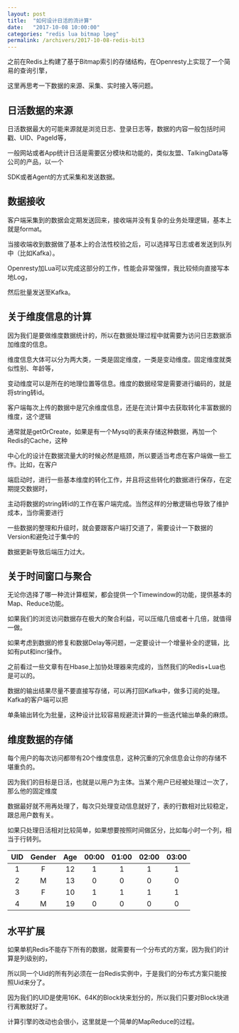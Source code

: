 ```yaml
---
layout: post
title:  "如何设计日活的流计算"
date:   "2017-10-08 10:00:00"
categories: "redis lua bitmap lpeg"
permalink: /archivers/2017-10-08-redis-bit3
---
```


之前在Redis上构建了基于Bitmap索引的存储结构，在Openresty上实现了一个简易的查询引擎，

这里再思考一下数据的来源、采集、实时接入等问题。

## 日活数据的来源

日活数据最大的可能来源就是浏览日志、登录日志等，数据的内容一般包括时间戳、UID、PageId等，

一般网站或者App统计日活是需要区分模块和功能的，类似友盟、TalkingData等公司的产品，以一个

SDK或者Agent的方式采集和发送数据。

## 数据接收

客户端采集到的数据会定期发送回来，接收端并没有复杂的业务处理逻辑，基本上就是format。

当接收端收到数据做了基本上的合法性校验之后，可以选择写日志或者发送到队列中（比如Kafka）。

Openresty加Lua可以完成这部分的工作，性能会非常强悍，我比较倾向直接写本地Log，

然后批量发送至Kafka。

## 关于维度信息的计算

因为我们是要做维度数据统计的，所以在数据处理过程中就需要为访问日志数据添加维度的信息。

维度信息大体可以分为两大类，一类是固定维度，一类是变动维度。固定维度就类似性别、年龄等，

变动维度可以是所在的地理位置等信息。维度的数据经常是需要进行编码的，就是将string转id。

客户端每次上传的数据中是冗余维度信息，还是在流计算中去获取转化丰富数据的维度，这个逻辑

通常就是getOrCreate，如果是有一个Mysql的表来存储这种数据，再加一个Redis的Cache，这种

中心化的设计在数据流量大的时候必然是瓶颈，所以要适当考虑在客户端做一些工作。比如，在客户

端启动时，进行一些基本维度的转化工作，并且将这些转化的数据进行保存，在定期提交数据时，

主动将数据的string转id的工作在客户端完成。当然这样的分散逻辑也导致了维护成本，当你需要进行

一些数据的整理和升级时，就会要跟客户端打交道了，需要设计一下数据的Version和避免过于集中的

数据更新导致后端压力过大。

## 关于时间窗口与聚合

无论你选择了哪一种流计算框架，都会提供一个Timewindow的功能，提供基本的Map、Reduce功能。

如果我们的浏览访问数据存在极大的聚合利益，可以压缩几倍或者十几倍，就值得一做。

如果考虑到数据的修复和数据Delay等问题，一定要设计一个增量补全的逻辑，比如有put和incr操作。

之前看过一些文章有在Hbase上加协处理器来完成的，当然我们的Redis+Lua也是可以的。

数据的输出结果尽量不要直接写存储，可以再打回Kafka中，做多订阅的处理。Kafka的客户端可以把

单条输出转化为批量，这种设计比较容易规避流计算的一些迭代输出单条的麻烦。

## 维度数据的存储

每个用户的每次访问都带有20个维度信息，这种沉重的冗余信息会让你的存储不堪重负的。

因为我们的目标是日活，也就是以用户为主体。当某个用户已经被处理过一次了，那么他的固定维度

数据最好就不用再处理了，每次只处理变动信息就好了，表的行数相对比较稳定，跟总用户数有关。

如果只处理日活相对比较简单，如果想要按照时间做区分，比如每小时一个列，相当于行转列。

|   UID   |  Gender  |   Age   |  00:00  |  01:00  |  02:00  |  03:00  |
|:-------:|:--------:|:-------:|:-------:|:-------:|:-------:|:-------:|
| 1       | F        |   12    |    1    |    1    |    1    |    1    |
| 2       | M        |   13    |    0    |    0    |    0    |    0    |
| 3       | F        |   10    |    1    |    1    |    1    |    1    |
| 4       | M        |   19    |    0    |    0    |    0    |    0    |

## 水平扩展

如果单机Redis不能存下所有的数据，就需要有一个分布式的方案，因为我们的计算是列级别的，

所以同一个Uid的所有列必须在一台Redis实例中，于是我们的分布式方案只能按照Uid来分了。

因为我们的UID是使用16K、64K的Block块来划分的，所以我们只要对Block块进行离散就好了。

计算引擎的改动也会很小，这里就是一个简单的MapReduce的过程。
